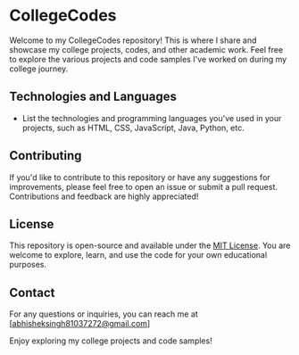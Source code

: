 # CollegeCodes

Welcome to my CollegeCodes repository! This is where I share and showcase my college projects, codes, and other academic work. Feel free to explore the various projects and code samples I've worked on during my college journey.


## Technologies and Languages

- List the technologies and programming languages you've used in your projects, such as HTML, CSS, JavaScript, Java, Python, etc.

## Contributing

If you'd like to contribute to this repository or have any suggestions for improvements, please feel free to open an issue or submit a pull request. Contributions and feedback are highly appreciated!

## License

This repository is open-source and available under the [MIT License](LICENSE). You are welcome to explore, learn, and use the code for your own educational purposes.

## Contact

For any questions or inquiries, you can reach me at [abhisheksingh81037272@gmail.com]

Enjoy exploring my college projects and code samples!

